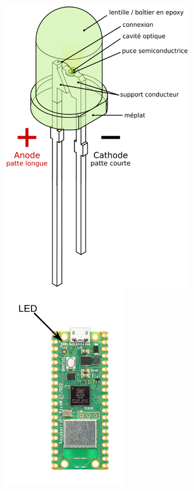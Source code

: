 
![LED_labelled_fr_wbg.svg](..%2FImages%2FLED_labelled_fr_wbg.svg)
![Pico1W_led_wbg.svg](..%2FImages%2FPico1W_led_wbg.svg)